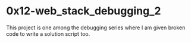 # 0x12-web_stack_debugging_2

This project is one among the debugging series where I am given broken code to write a solution script too.
